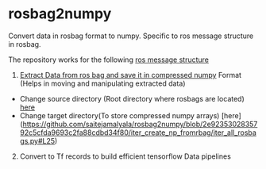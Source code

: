 # rosbag2numpy
Convert data in rosbag format to numpy.
Specific to ros message structure in rosbag.

The repository works for the following [ros message structure](https://github.com/saitejamalyala/rosbag2numpy/tree/main/media)

1. [Extract Data from ros bag and save it in compressed numpy](https://github.com/saitejamalyala/rosbag2numpy/blob/main/iter_create_np_fromrbag/iter_all_rosbags.py) Format (Helps in moving and manipulating extracted data)
  * Change source directory (Root directory where rosbags are located) [here](https://github.com/saitejamalyala/rosbag2numpy/blob/2e9235302835792c5cfda9693c2fa88cdbd34f80/iter_create_np_fromrbag/iter_all_rosbags.py#L23)
  * Change target directory(To store compressed numpy arrays) [here] (https://github.com/saitejamalyala/rosbag2numpy/blob/2e9235302835792c5cfda9693c2fa88cdbd34f80/iter_create_np_fromrbag/iter_all_rosbags.py#L25)

2. Convert to Tf records to build efficient tensorflow Data pipelines
